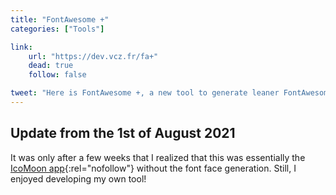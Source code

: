 ```yaml
---
title: "FontAwesome +"
categories: ["Tools"]

link:
    url: "https://dev.vcz.fr/fa+"
    dead: true
    follow: false

tweet: "Here is FontAwesome +, a new tool to generate leaner FontAwesome CSS assets."
---
```


## Update from the 1st of August 2021

It was only after a few weeks that I realized that this was essentially the [IcoMoon app](https://icomoon.io/app/){:rel="nofollow"}
without the font face generation. Still, I enjoyed developing my own tool!